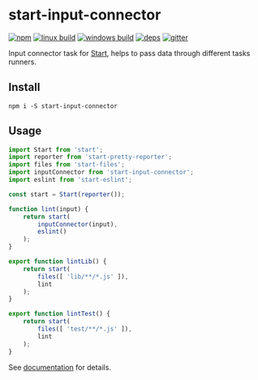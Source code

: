 # start-input-connector

[![npm](https://img.shields.io/npm/v/start-input-connector.svg?style=flat-square)](https://www.npmjs.com/package/start-input-connector)
[![linux build](https://img.shields.io/travis/start-runner/input-connector.svg?label=linux&style=flat-square)](https://travis-ci.org/start-runner/input-connector)
[![windows build](https://img.shields.io/appveyor/ci/start-runner/input-connector.svg?label=windows&style=flat-square)](https://ci.appveyor.com/project/start-runner/input-connector)
[![deps](https://img.shields.io/gemnasium/start-runner/input-connector.svg?style=flat-square)](https://gemnasium.com/start-runner/input-connector)
[![gitter](https://img.shields.io/badge/gitter-join_chat_%E2%86%92-46bc99.svg?style=flat-square)](https://gitter.im/start-runner/start)

Input connector task for [Start](https://github.com/start-runner/start), helps to pass data through different tasks runners.

## Install

```
npm i -S start-input-connector
```

## Usage

```js
import Start from 'start';
import reporter from 'start-pretty-reporter';
import files from 'start-files';
import inputConnector from 'start-input-connector';
import eslint from 'start-eslint';

const start = Start(reporter());

function lint(input) {
    return start(
        inputConnector(input),
        eslint()
    );
}

export function lintLib() {
    return start(
        files([ 'lib/**/*.js' ]),
        lint
    );
}

export function lintTest() {
    return start(
        files([ 'test/**/*.js' ]),
        lint
    );
}
```

See [documentation](https://github.com/start-runner/start#readme) for details.
